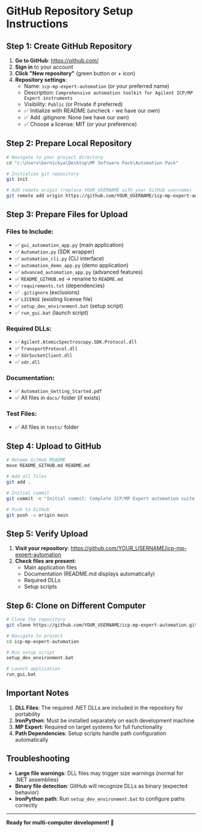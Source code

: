 # GitHub Repository Setup Instructions

## Step 1: Create GitHub Repository

1. **Go to GitHub**: https://github.com/
2. **Sign in** to your account
3. **Click "New repository"** (green button or + icon)
4. **Repository settings**:
   - Name: `icp-mp-expert-automation` (or your preferred name)
   - Description: `Comprehensive automation toolkit for Agilent ICP/MP Expert instruments`
   - Visibility: `Public` (or Private if preferred)
   - ✅ Initialize with README (uncheck - we have our own)
   - ✅ Add .gitignore: None (we have our own)
   - ✅ Choose a license: MIT (or your preference)

## Step 2: Prepare Local Repository

```bash
# Navigate to your project directory
cd "c:\Users\bernickya\Desktop\MP Software Pack\Automation Pack"

# Initialize git repository
git init

# Add remote origin (replace YOUR_USERNAME with your GitHub username)
git remote add origin https://github.com/YOUR_USERNAME/icp-mp-expert-automation.git
```

## Step 3: Prepare Files for Upload

### **Files to Include:**
- ✅ `gui_automation_app.py` (main application)
- ✅ `Automation.py` (SDK wrapper)
- ✅ `automation_cli.py` (CLI interface)
- ✅ `automation_demo_app.py` (demo application)
- ✅ `advanced_automation_app.py` (advanced features)
- ✅ `README_GITHUB.md` → rename to `README.md`
- ✅ `requirements.txt` (dependencies)
- ✅ `.gitignore` (exclusions)
- ✅ `LICENSE` (existing license file)
- ✅ `setup_dev_environment.bat` (setup script)
- ✅ `run_gui.bat` (launch script)

### **Required DLLs:**
- ✅ `Agilent.AtomicSpectroscopy.SDK.Protocol.dll`
- ✅ `TransportProtocol.dll`
- ✅ `XdrSocketClient.dll`
- ✅ `xdr.dll`

### **Documentation:**
- ✅ `Automation_Getting_Started.pdf`
- ✅ All files in `docs/` folder (if exists)

### **Test Files:**
- ✅ All files in `tests/` folder

## Step 4: Upload to GitHub

```bash
# Rename GitHub README
move README_GITHUB.md README.md

# Add all files
git add .

# Initial commit
git commit -m "Initial commit: Complete ICP/MP Expert automation suite with GUI, CLI, and comprehensive SDK integration"

# Push to GitHub
git push -u origin main
```

## Step 5: Verify Upload

1. **Visit your repository**: https://github.com/YOUR_USERNAME/icp-mp-expert-automation
2. **Check files are present**:
   - Main application files
   - Documentation (README.md displays automatically)
   - Required DLLs
   - Setup scripts

## Step 6: Clone on Different Computer

```bash
# Clone the repository
git clone https://github.com/YOUR_USERNAME/icp-mp-expert-automation.git

# Navigate to project
cd icp-mp-expert-automation

# Run setup script
setup_dev_environment.bat

# Launch application
run_gui.bat
```

## Important Notes

1. **DLL Files**: The required .NET DLLs are included in the repository for portability
2. **IronPython**: Must be installed separately on each development machine
3. **MP Expert**: Required on target systems for full functionality
4. **Path Dependencies**: Setup scripts handle path configuration automatically

## Troubleshooting

- **Large file warnings**: DLL files may trigger size warnings (normal for .NET assemblies)
- **Binary file detection**: GitHub will recognize DLLs as binary (expected behavior)
- **IronPython path**: Run `setup_dev_environment.bat` to configure paths correctly

---

**Ready for multi-computer development! 🚀**
